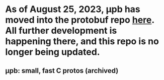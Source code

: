 # As of August 25, 2023, μpb has moved into the protobuf repo [here](https://github.com/protocolbuffers/protobuf/tree/main/upb). All further development is happening there, and this repo is no longer being updated.

## μpb: small, fast C protos (archived)
